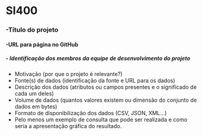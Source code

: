 # SI400

### -Título do projeto

#### -URL para página no GitHub

##### - Identificação dos membros da equipe de desenvolvimento do projeto
- Motivação (por que o projeto é relevante?)
- Fonte(s) de dados (identificação da fonte e URL para os dados)
- Descrição dos dados (atributos ou campos presentes e o significado de cada um deles)
- Volume de dados (quantos valores existem ou dimensão do conjunto de dados em bytes)
- Formato de disponibilização dos dados (CSV, JSON, XML...)
- Pelo menos um exemplo de consulta que pode ser realizada e como seria a apresentação gráfica do resultado.
